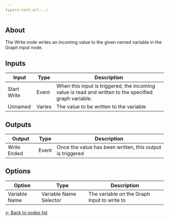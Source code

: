 ```yaml
---
typora-root-url:../
---
```


## About
The Write node writes an incoming value to the given named variable in the Graph Input node. 

## Inputs
Input | Type | Description
------------ | ------|-------
Start Write | Event | When this input is triggered, the incoming value is read and written to the specified graph variable.
Unnamed | Varies | The value to be written to the variable

## Outputs
Output | Type| Description
------------ | -------|------
Write Ended | Event | Once the value has been written, this output is triggered

## Options
Option | Type | Description
------------ | -------|------
Variable Name | Variable Name Selector | The variable on the Graph Input to write to

[<- Back to nodes list](Nodes)
